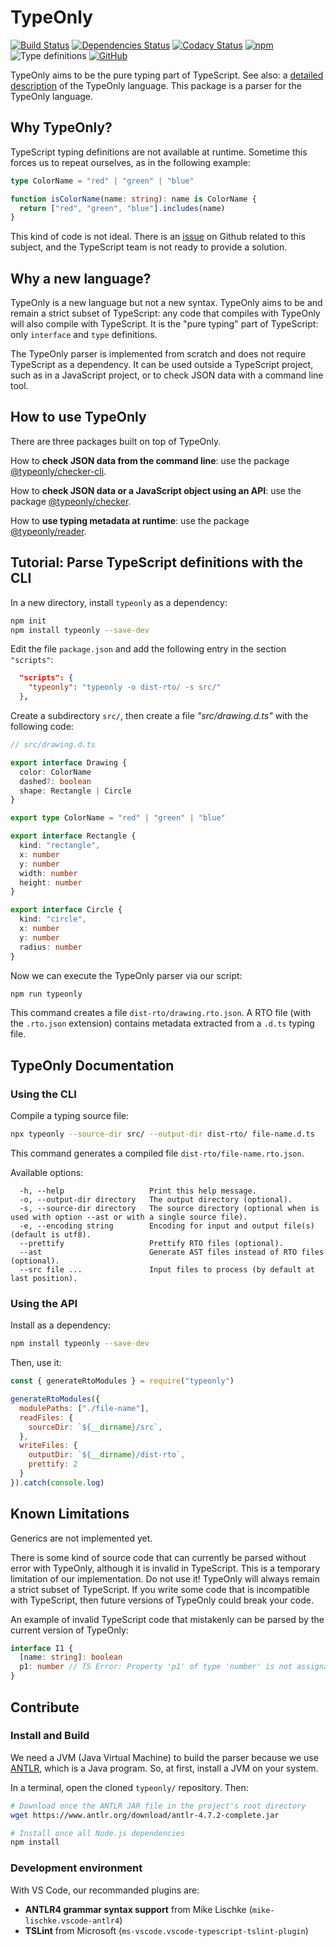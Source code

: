 # TypeOnly

[![Build Status](https://travis-ci.com/tomko-team/typeonly.svg?branch=master)](https://travis-ci.com/tomko-team/typeonly)
[![Dependencies Status](https://david-dm.org/tomko-team/typeonly/status.svg)](https://david-dm.org/tomko-team/typeonly)
[![Codacy Status](https://api.codacy.com/project/badge/Grade/22f07556743948e98d1814087c801906)](https://www.codacy.com/manual/paleo/typeonly?utm_source=github.com&amp;utm_medium=referral&amp;utm_content=tomko-team/typeonly&amp;utm_campaign=Badge_Grade)
[![npm](https://img.shields.io/npm/dm/typeonly)](https://www.npmjs.com/package/typeonly)
![Type definitions](https://img.shields.io/npm/types/typeonly)
[![GitHub](https://img.shields.io/github/license/tomko-team/typeonly)](https://github.com/tomko-team/typeonly)

TypeOnly aims to be the pure typing part of TypeScript. See also: a [detailed description](https://github.com/tomko-team/typeonly/blob/master/typeonly-language.md) of the TypeOnly language. This package is a parser for the TypeOnly language.

## Why TypeOnly?

TypeScript typing definitions are not available at runtime. Sometime this forces us to repeat ourselves, as in the following example:

```ts
type ColorName = "red" | "green" | "blue"

function isColorName(name: string): name is ColorName {
  return ["red", "green", "blue"].includes(name)
}
```

This kind of code is not ideal. There is an [issue](https://github.com/microsoft/TypeScript/issues/3628) on Github related to this subject, and the TypeScript team is not ready to provide a solution.

## Why a new language?

TypeOnly is a new language but not a new syntax. TypeOnly aims to be and remain a strict subset of TypeScript: any code that compiles with TypeOnly will also compile with TypeScript. It is the "pure typing" part of TypeScript: only `interface` and `type` definitions.

The TypeOnly parser is implemented from scratch and does not require TypeScript as a dependency. It can be used outside a TypeScript project, such as in a JavaScript project, or to check JSON data with a command line tool.

## How to use TypeOnly

There are three packages built on top of TypeOnly.

How to **check JSON data from the command line**: use the package [@typeonly/checker-cli](https://github.com/tomko-team/typeonly-checker-cli).

How to **check JSON data or a JavaScript object using an API**: use the package [@typeonly/checker](https://github.com/tomko-team/typeonly-checker).

How to **use typing metadata at runtime**: use the package [@typeonly/reader](https://github.com/tomko-team/typeonly-reader).

## Tutorial: Parse TypeScript definitions with the CLI

In a new directory, install `typeonly` as a dependency:

```sh
npm init
npm install typeonly --save-dev
```

Edit the file `package.json` and add the following entry in the section `"scripts"`:

```json
  "scripts": {
    "typeonly": "typeonly -o dist-rto/ -s src/"
  },
```

Create a subdirectory `src/`, then create a file _"src/drawing.d.ts"_ with the following code:

```ts
// src/drawing.d.ts

export interface Drawing {
  color: ColorName
  dashed?: boolean
  shape: Rectangle | Circle
}

export type ColorName = "red" | "green" | "blue"

export interface Rectangle {
  kind: "rectangle",
  x: number
  y: number
  width: number
  height: number
}

export interface Circle {
  kind: "circle",
  x: number
  y: number
  radius: number
}
```

Now we can execute the TypeOnly parser via our script:

```sh
npm run typeonly
```

This command creates a file `dist-rto/drawing.rto.json`. A RTO file (with the `.rto.json` extension) contains metadata extracted from a `.d.ts` typing file.

## TypeOnly Documentation

### Using the CLI

Compile a typing source file:

```sh
npx typeonly --source-dir src/ --output-dir dist-rto/ file-name.d.ts
```

This command generates a compiled file `dist-rto/file-name.rto.json`.

Available options:

```
  -h, --help                   Print this help message.
  -o, --output-dir directory   The output directory (optional).
  -s, --source-dir directory   The source directory (optional when is used with option --ast or with a single source file).
  -e, --encoding string        Encoding for input and output file(s) (default is utf8).
  --prettify                   Prettify RTO files (optional).
  --ast                        Generate AST files instead of RTO files (optional).
  --src file ...               Input files to process (by default at last position).
```

### Using the API

Install as a dependency:

```sh
npm install typeonly --save-dev
```

Then, use it:

```js
const { generateRtoModules } = require("typeonly")

generateRtoModules({
  modulePaths: ["./file-name"],
  readFiles: {
    sourceDir: `${__dirname}/src`,
  },
  writeFiles: {
    outputDir: `${__dirname}/dist-rto`,
    prettify: 2
  }
}).catch(console.log)
```

## Known Limitations

Generics are not implemented yet.

There is some kind of source code that can currently be parsed without error with TypeOnly, although it is invalid in TypeScript. This is a temporary limitation of our implementation. Do not use it! TypeOnly will always remain a strict subset of TypeScript. If you write some code that is incompatible with TypeScript, then future versions of TypeOnly could break your code.

An example of invalid TypeScript code that mistakenly can be parsed by the current version of TypeOnly:

```ts
interface I1 {
  [name: string]: boolean
  p1: number // TS Error: Property 'p1' of type 'number' is not assignable to string index type 'boolean'.
}
```

## Contribute

### Install and Build

We need a JVM (Java Virtual Machine) to build the parser because we use [ANTLR](https://www.antlr.org/), which is a Java program. So, at first, install a JVM on your system.

In a terminal, open the cloned `typeonly/` repository. Then:

```sh
# Download once the ANTLR JAR file in the project's root directory
wget https://www.antlr.org/download/antlr-4.7.2-complete.jar

# Install once all Node.js dependencies
npm install
```

### Development environment

With VS Code, our recommanded plugins are:

- **ANTLR4 grammar syntax support** from Mike Lischke (`mike-lischke.vscode-antlr4`)
- **TSLint** from Microsoft (`ms-vscode.vscode-typescript-tslint-plugin`)
